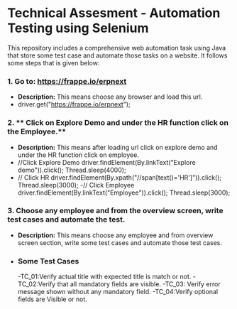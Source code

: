# Technical Assesment - Automation Testing using Selenium
This repository includes a comprehensive web automation task using Java that store some test case and automate those tasks on a website. It follows some steps that is given below:


 ### 1. **Go to: https://frappe.io/erpnext**
 - **Description:** This means choose any browser and load this url.
 - driver.get("https://frappe.io/erpnext");

 ### 2. ** Click on Explore Demo and under the HR function click on the Employee.**
- **Description:** This means after loading url click on explore demo and under the HR function click on employee.
-  //Click Explore Demo
        driver.findElement(By.linkText("Explore demo")).click();
        Thread.sleep(4000);
- // Click HR
        driver.findElement(By.xpath("//span[text()='HR']")).click();
        Thread.sleep(3000);
-// Click Employee
        driver.findElement(By.linkText("Employee")).click();
        Thread.sleep(3000);
### 3. **Choose any employee and from the overview screen, write test cases and automate the test.**
- **Description:** This means choose any employee and from overview screen section, write some test cases and automate those test cases.
- ###  **Some Test Cases**
     -TC_01:Verify actual title with expected title is match or not.
     -TC_02:Verify that all mandatory fields are visible.
     -TC_03: Verify error message shown without any mandatory field.
     -TC_04:Verify optional fields are Visible or not.
  
   
